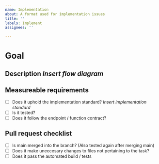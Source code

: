 ```yaml
---
name: Implementation
about: A format used for implementation issues
title: ''
labels: Implement
assignees: ''

---
```


# Goal

## Description *Insert flow diagram*

## Measureable requirements
- [ ] Does it uphold the implementation standard? *Insert implementation standard*
- [ ] Is it tested?
- [ ] Does it follow the endpoint / function contract?

## Pull request checklist
- [ ] Is main merged into the branch? (Also tested again after merging main)
- [ ] Does it make uneccesary changes to files not pertaining to the task?
- [ ] Does it pass the automated build / tests
